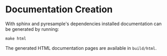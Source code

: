 # Documentation Creation

With sphinx and pyresample's dependencies installed documentation can be generated
by running:

    make html

The generated HTML documentation pages are available in `build/html`.
